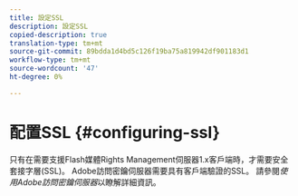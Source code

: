 ```yaml
---
title: 設定SSL
description: 設定SSL
copied-description: true
translation-type: tm+mt
source-git-commit: 89bdda1d4bd5c126f19ba75a819942df901183d1
workflow-type: tm+mt
source-wordcount: '47'
ht-degree: 0%

---
```



# 配置SSL {#configuring-ssl}

只有在需要支援Flash媒體Rights Management伺服器1.x客戶端時，才需要安全套接字層(SSL)。 Adobe訪問密鑰伺服器需要具有客戶端驗證的SSL。 請參閱*使用Adobe訪問密鑰伺服器*以瞭解詳細資訊。
